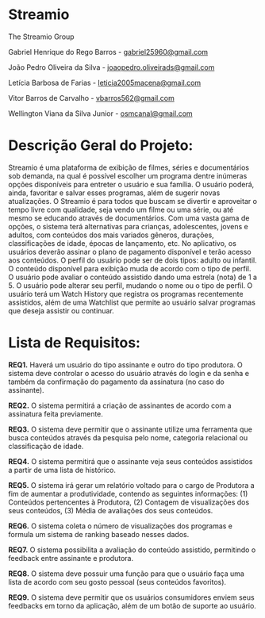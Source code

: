 # Streamio

The Streamio Group

Gabriel Henrique do Rego Barros - gabriel25960@gmail.com

João Pedro Oliveira da Silva - joaopedro.oliveirads@gmail.com

Letícia Barbosa de Farias - leticia2005macena@gmail.com

Vitor Barros de Carvalho - vbarros562@gmail.com

Wellington Viana da Silva Junior - osmcanal@gmail.com

# Descrição Geral do Projeto:
Streamio é uma plataforma de exibição de filmes, séries e documentários sob demanda, na qual é possível escolher um programa dentre inúmeras opções disponíveis para entreter o usuário e sua família. O usuário poderá, ainda, favoritar e salvar esses programas, além de sugerir novas atualizações.
O Streamio é para todos que buscam se divertir e aproveitar o tempo livre com qualidade, seja vendo um filme ou uma série, ou até mesmo se educando através de documentários. Com uma vasta gama de opções, o sistema terá alternativas para crianças, adolescentes, jovens e adultos, com conteúdos dos mais variados gêneros, durações, classificações de idade, épocas de lançamento, etc. 
No aplicativo, os usuários deverão assinar o plano de pagamento disponível e terão acesso aos conteúdos. O perfil do usuário pode ser de dois tipos: adulto ou infantil. O conteúdo disponível para exibição muda de acordo com o tipo de perfil. O usuário pode avaliar o conteúdo assistido dando uma estrela (nota) de 1 a 5. O usuário pode alterar seu perfil, mudando o nome ou o tipo de perfil. O usuário terá um Watch History que registra os programas recentemente assistidos, além de uma Watchlist que permite ao usuário salvar programas que deseja assistir ou continuar.

# Lista de Requisitos: 
**REQ1.** Haverá um usuário do tipo assinante e outro do tipo produtora. O sistema deve controlar o acesso do usuário através do login e da senha e também da confirmação do pagamento da assinatura (no caso do assinante).

**REQ2.** O sistema permitirá a criação de assinantes de acordo com a assinatura feita previamente.

**REQ3.** O sistema deve permitir que o assinante utilize uma ferramenta que busca conteúdos através da pesquisa pelo nome, categoria relacional ou classificação de idade.

**REQ4.** O sistema permitirá que o assinante veja seus conteúdos assistidos a partir de uma lista de histórico.

**REQ5.** O sistema irá gerar um relatório voltado para o cargo de Produtora a fim de aumentar a produtividade, contendo as seguintes informações: (1) Conteúdos pertencentes à Produtora, (2) Contagem de visualizações dos seus conteúdos, (3) Média de avaliações dos seus conteúdos.

**REQ6.** O sistema coleta o número de visualizações dos programas e formula um sistema de ranking baseado nesses dados.

**REQ7.** O sistema possibilita a avaliação do conteúdo assistido, permitindo o feedback entre assinante e produtora.

**REQ8.** O sistema deve possuir uma função para que o usuário faça uma lista de acordo com seu gosto pessoal (seus conteúdos favoritos).

**REQ9.** O sistema deve permitir que os usuários consumidores enviem seus feedbacks em torno da aplicação, além de um botão de suporte ao usuário.


	



